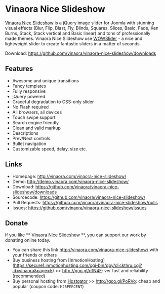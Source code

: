 Vinaora Nice Slideshow
======================

[Vinaora Nice Slideshow](http://vinaora.com/vinaora-nice-slideshow/) is a jQuery image slider for Joomla with stunning visual effects (Blur, Flip, Blast, Fly, Blinds, Squares, Slices, Basic, Fade, Ken Burns, Stack, Stack vertical and Basic linear) and tons of professionally made themes. Vinaora Nice Slideshow use [WOWSlider](http://wowslider.com/) - a nice and lightweight slider to create fantastic sliders in a matter of seconds.

Download: https://github.com/vinaora/vinaora-nice-slideshow/downloads

Features
--------

* Awesome and unique transitions
* Fancy templates
* Fully responsive
* jQuery powered
* Graceful degradation to CSS-only slider
* No Flash required
* All browsers, all devices
* Touch swipe support
* Search engine friendly
* Clean and valid markup
* Descriptions
* Prev/Next controls
* Bullet navigation
* Customizable speed, delay, size etc.

Links
-----

* Homepage: http://vinaora.com/vinaora-nice-slideshow/
* Demo: http://demo.vinaora.com/vinaora-nice-slideshow/
* Download: https://github.com/vinaora/vinaora-nice-slideshow/downloads
* Sourcecode: https://github.com/vinaora/vinaora-nice-slideshow/
* Pull Requests: https://github.com/vinaora/vinaora-nice-slideshow/pulls
* Issues: https://github.com/vinaora/vinaora-nice-slideshow/issues

Donate
------

If you like ** [Vinaora Nice Slideshow](http://vinaora.com/vinaora-nice-slideshow/) **, you can support our work by donating online today.

* You can share this link http://vinaora.com/vinaora-nice-slideshow/ with your friends or others
* Buy business hosting from [InmotionHosting]  (https://secure1.inmotionhosting.com/cgi-bin/gby/clickthru.cgi?id=vinaora&page=5) >> http://goo.gl/dfN4F: ver fast and reliability (recommended)
* Buy personal hosting from [Hostgator](http://secure.hostgator.com/~affiliat/cgi-bin/affiliates/clickthru.cgi?id=vinaora) >> http://goo.gl/PoRVo: cheap and popular (coupon code: `H25PERCENT`)
